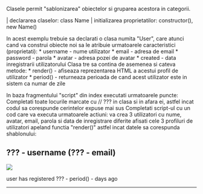 Clasele permit "sablonizarea" obiectelor si gruparea acestora in categorii.

| declararea claselor: class Name | initializarea proprietatilor: constructor(), new Name()

In acest exemplu trebuie sa declarati o clasa numita "User", care atunci cand va construi obiecte noi sa le atribuie urmatoarele caracteristici (proprietati): * username - nume utilizator * email - adresa de email * password - parola * avatar - adresa pozei de avatar * created - data inregistrarii utilizatorului Clasa tre sa contina de asemenea si cateva metode: * render() - afiseaza reprezentarea HTML a acestui profil de utilizator * period() - returneaza perioada de cand acest utilizator este in sistem ca numar de zile

In baza fragmentului "script" din index executati urmatoarele puncte:
Completati toate locurile marcate cu // ??? in clasa si in afara ei, astfel incat codul sa corespunde cerintelor expuse mai sus
Completati script-ul cu un cod care va executa urmatoarele actiuni:
va crea 3 utilizatori cu nume, avatar, email, parola si data de inregistrare diferite
afisati cele 3 profiluri de utilizatori apeland functia "render()" astfel incat datele sa corespunda shablonului:
<div>   
    <h2>??? - username (??? - email)</h2>  
    <img src="??? - avatar" />
    <p>user has registered ??? - period() - days ago</p>
</div>   

---
